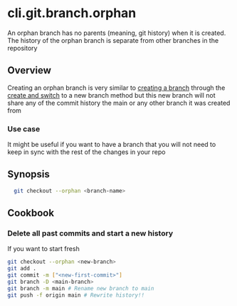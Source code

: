 # cli.git.branch.orphan

An orphan branch has no parents (meaning, git history) when it is created. The
history of the orphan branch is separate from other branches in the repository

## Overview

Creating an orphan branch is very similar to [creating a branch](./j4in.md)
through the [create and switch](./it3j.md) to a new branch method but this new
branch will not share any of the commit history the main or any other branch it
was created from

### Use case

It might be useful if you want to have a branch that you will not need to keep
in sync with the rest of the changes in your repo

## Synopsis

```sh
  git checkout --orphan <branch-name>
```

## Cookbook

### Delete all past commits and start a new history

If you want to start fresh

```sh
git checkout --orphan <new-branch>
git add .
git commit -m ["<new-first-commit>"]
git branch -D <main-branch>
git branch -m main # Rename new branch to main
git push -f origin main # Rewrite history!!
```
